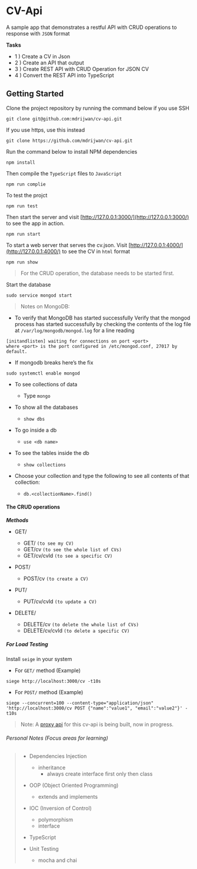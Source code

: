 # CV-Api
A sample app that demonstrates a restful API with CRUD operations to response with `JSON` format

**Tasks**
- 1 )
Create a CV in Json
- 2 )
Create an API that output
- 3 )
Create REST API with CRUD Operation for JSON CV
- 4 )
Convert the REST API into TypeScript

## Getting Started

Clone the project repository by running the command below if you use SSH

```
git clone git@github.com:mdrijwan/cv-api.git
```

If you use https, use this instead

```
git clone https://github.com/mdrijwan/cv-api.git
```

Run the command below to install NPM dependencies

```
npm install
```

Then compile the `TypeScript` files to `JavaScript`

```
npm run complie
```

To test the projct

```
npm run test
```

Then start the server and visit [http://127.0.0.1:3000/](http://127.0.0.1:3000/) to see the app in action.

```
npm run start
```

To start a web server that serves the cv.json. Visit [http://127.0.0.1:4000/](http://127.0.0.1:4000/) to see the CV in `html` format

```
npm run show
```

>For the CRUD operation, the database needs to be started first.

Start the database

```
sudo service mongod start
```
>Notes on MongoDB:
- To verify that MongoDB has started successfully
Verify that the mongod process has started successfully by checking the contents of the log file at `/var/log/mongodb/mongod.log` for a line reading
```
[initandlisten] waiting for connections on port <port>
where <port> is the port configured in /etc/mongod.conf, 27017 by default.
```
- If mongodb breaks here’s the fix
```
sudo systemctl enable mongod
```
- To see collections of data
  + Type `mongo`

- To show all the databases
  + `show dbs`

- To go inside a db
  + `use <db name>`

- To see the tables inside the db
  + `show collections`

- Choose your collection and type the following to see all contents of that collection:
  + `db.<collectionName>.find()`

#### The CRUD operations

***Methods***
- GET/
  + GET/ `(to see my CV)`
  + GET/cv `(to see the whole list of CVs)`
  + GET/cv/cvId `(to see a specific CV)`
 
- POST/
  + POST/cv `(to create a CV)`
   
- PUT/
  + PUT/cv/cvId `(to update a CV)`
  
- DELETE/
  + DELETE/cv `(to delete the whole list of CVs)`
  + DELETE/cv/cvId `(to delete a specific CV)`

##### For Load Testing
Install `seige` in your system

- For `GET/` method (Example)
```
siege http://localhost:3000/cv -t10s
```
- For `POST/` method (Example)
```
siege --concurrent=100 --content-type="application/json" 'http://localhost:3000/cv POST {"name":"value1", "email":"value2"}' -t10s
```
>Note:
A [proxy api](https://github.com/mdrijwan/cv-api-proxy) for this cv-api is being built, now in progress.

###### Personal Notes (Focus areas for learning)

>- Dependencies Injection
>    + inheritance
>       + always create interface first only then class
>
>- OOP (Object Oriented Programming)
>     + extends and implements
>
>- IOC (Inversion of Control)
>     + polymorphism
>     + interface
>
>- TypeScript
>- Unit Testing
>     + mocha and chai
